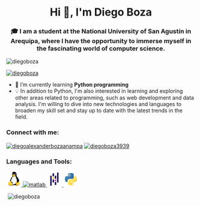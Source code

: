 <h1 align="center">Hi 👋, I'm Diego Boza</h1>
<h3 align="center">🎓 I am a student at the National University of San Agustín in Arequipa, where I have the opportunity to immerse myself in the fascinating world of computer science.</h3>

<p align="left"> <img src="https://komarev.com/ghpvc/?username=diegoboza&label=Profile%20views&color=0e75b6&style=flat" alt="diegoboza" /> </p>

<p align="left"> <a href="https://github.com/ryo-ma/github-profile-trophy"><img src="https://github-profile-trophy.vercel.app/?username=diegoboza" alt="diegoboza" /></a> </p>

- 🌱 I’m currently learning **Python programming**
- 💡 In addition to Python, I'm also interested in learning and exploring other areas related to programming, such as web development and data analysis. I'm willing to dive into new technologies and languages to broaden my skill set and stay up to date with the latest trends in the field.

<h3 align="left">Connect with me:</h3>
<p align="left">
<a href="https://linkedin.com/in/diego-boza-anampa-506536280" target="blank"><img align="center" src="https://raw.githubusercontent.com/rahuldkjain/github-profile-readme-generator/master/src/images/icons/Social/linked-in-alt.svg" alt="diegoalexanderbozaanampa" height="30" width="40" /></a>
<a href="https://fb.com/diegoboza3939" target="blank"><img align="center" src="https://raw.githubusercontent.com/rahuldkjain/github-profile-readme-generator/master/src/images/icons/Social/facebook.svg" alt="diegoboza3939" height="30" width="40" /></a>
</p>

<h3 align="left">Languages and Tools:</h3>
<p align="left"> <a href="https://www.linux.org/" target="_blank" rel="noreferrer"> <img src="https://raw.githubusercontent.com/devicons/devicon/master/icons/linux/linux-original.svg" alt="linux" width="40" height="40"/> </a> <a href="https://www.mathworks.com/" target="_blank" rel="noreferrer"> <img src="https://upload.wikimedia.org/wikipedia/commons/2/21/Matlab_Logo.png" alt="matlab" width="40" height="40"/> </a> <a href="https://pandas.pydata.org/" target="_blank" rel="noreferrer"> <img src="https://raw.githubusercontent.com/devicons/devicon/2ae2a900d2f041da66e950e4d48052658d850630/icons/pandas/pandas-original.svg" alt="pandas" width="40" height="40"/> </a> <a href="https://www.python.org" target="_blank" rel="noreferrer"> <img src="https://raw.githubusercontent.com/devicons/devicon/master/icons/python/python-original.svg" alt="python" width="40" height="40"/> </a> </p>

<p>&nbsp;<img align="center" src="https://github-readme-stats.vercel.app/api?username=diegoboza&show_icons=true&locale=en" alt="diegoboza" /></p>
